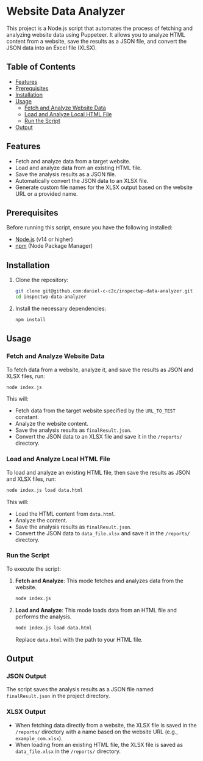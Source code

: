 
# Website Data Analyzer

This project is a Node.js script that automates the process of fetching and analyzing website data using Puppeteer. It allows you to analyze HTML content from a website, save the results as a JSON file, and convert the JSON data into an Excel file (XLSX).

## Table of Contents

- [Features](#features)
- [Prerequisites](#prerequisites)
- [Installation](#installation)
- [Usage](#usage)
  - [Fetch and Analyze Website Data](#fetch-and-analyze-website-data)
  - [Load and Analyze Local HTML File](#load-and-analyze-local-html-file)
  - [Run the Script](#run-the-script)
- [Output](#output)

## Features

- Fetch and analyze data from a target website.
- Load and analyze data from an existing HTML file.
- Save the analysis results as a JSON file.
- Automatically convert the JSON data to an XLSX file.
- Generate custom file names for the XLSX output based on the website URL or a provided name.

## Prerequisites

Before running this script, ensure you have the following installed:

- [Node.js](https://nodejs.org/) (v14 or higher)
- [npm](https://www.npmjs.com/) (Node Package Manager)

## Installation

1. Clone the repository:

   ```bash
   git clone git@github.com:daniel-c-c2c/inspectwp-data-analyzer.git
   cd inspectwp-data-analyzer
   ```

2. Install the necessary dependencies:

   ```bash
   npm install
   ```

## Usage

### Fetch and Analyze Website Data

To fetch data from a website, analyze it, and save the results as JSON and XLSX files, run:

```bash
node index.js
```

This will:

- Fetch data from the target website specified by the `URL_TO_TEST` constant.
- Analyze the website content.
- Save the analysis results as `finalResult.json`.
- Convert the JSON data to an XLSX file and save it in the `/reports/` directory.

### Load and Analyze Local HTML File

To load and analyze an existing HTML file, then save the results as JSON and XLSX files, run:

```bash
node index.js load data.html
```

This will:

- Load the HTML content from `data.html`.
- Analyze the content.
- Save the analysis results as `finalResult.json`.
- Convert the JSON data to `data_file.xlsx` and save it in the `/reports/` directory.

### Run the Script

To execute the script:

1. **Fetch and Analyze**: This mode fetches and analyzes data from the website.

   ```bash
   node index.js
   ```

2. **Load and Analyze**: This mode loads data from an HTML file and performs the analysis.

   ```bash
   node index.js load data.html
   ```

   Replace `data.html` with the path to your HTML file.

## Output

### JSON Output

The script saves the analysis results as a JSON file named `finalResult.json` in the project directory.

### XLSX Output

- When fetching data directly from a website, the XLSX file is saved in the `/reports/` directory with a name based on the website URL (e.g., `example_com.xlsx`).
- When loading from an existing HTML file, the XLSX file is saved as `data_file.xlsx` in the `/reports/` directory.

